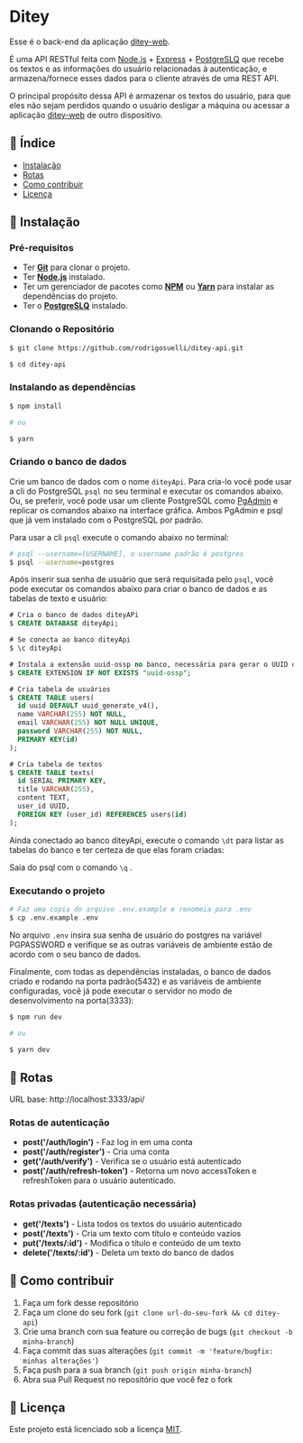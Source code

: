 # Ditey

Esse é o back-end da aplicação [ditey-web](https://github.com/rodrigosuelli/ditey-web).

É uma API RESTful feita com [Node.js](https://nodejs.org/en/) + [Express](http://expressjs.com/) + [PostgreSLQ](https://www.postgresql.org/) que recebe os textos e as informações do usuário relacionadas à autenticação, e armazena/fornece esses dados para o cliente através de uma REST API.

O principal propósito dessa API é armazenar os textos do usuário, para que eles não sejam perdidos quando o usuário desligar a máquina ou acessar a aplicação [ditey-web](https://github.com/rodrigosuelli/ditey-web) de outro dispositivo.

## 📌 Índice

- [Instalação](#-instalação)
- [Rotas](#-rotas)
- [Como contribuir](#-como-contribuir)
- [Licença](#memo-licença)

## 🚀 Instalação

### Pré-requisitos

- Ter [**Git**](https://git-scm.com/) para clonar o projeto.
- Ter [**Node.js**](https://nodejs.org/en/) instalado.
- Ter um gerenciador de pacotes como [**NPM**](https://www.npmjs.com/get-npm) ou [**Yarn**](https://classic.yarnpkg.com/en/) para instalar as dependências do projeto.
- Ter o [**PostgreSLQ**](https://www.postgresql.org/) instalado.

### Clonando o Repositório

```bash
$ git clone https://github.com/rodrigosuelli/ditey-api.git

$ cd ditey-api
```

### Instalando as dependências

```bash
$ npm install

# ou

$ yarn
```

### Criando o banco de dados

Crie um banco de dados com o nome `diteyApi`. Para cria-lo você pode usar a cli do PostgreSQL `psql` no seu terminal e executar os comandos abaixo. Ou, se preferir, você pode usar um cliente PostgreSQL como [PgAdmin](https://www.pgadmin.org/) e replicar os comandos abaixo na interface gráfica. Ambos PgAdmin e psql que já vem instalado com o PostgreSQL por padrão.

Para usar a cli `psql` execute o comando abaixo no terminal:

```bash
# psql --username=[USERNAME], o username padrão é postgres
$ psql --username=postgres
```

Após inserir sua senha de usuário que será requisitada pelo `psql`, você pode executar os comandos abaixo para criar o banco de dados e as tabelas de texto e usuário:

```sql
# Cria o banco de dados diteyAPi
$ CREATE DATABASE diteyApi;

# Se conecta ao banco diteyApi
$ \c diteyApi

# Instala a extensão uuid-ossp no banco, necessária para gerar o UUID do usuário e criar a tabela users
$ CREATE EXTENSION IF NOT EXISTS "uuid-ossp";

# Cria tabela de usuários
$ CREATE TABLE users(
  id uuid DEFAULT uuid_generate_v4(),
  name VARCHAR(255) NOT NULL,
  email VARCHAR(255) NOT NULL UNIQUE,
  password VARCHAR(255) NOT NULL,
  PRIMARY KEY(id)
);

# Cria tabela de textos
$ CREATE TABLE texts(
  id SERIAL PRIMARY KEY,
  title VARCHAR(255),
  content TEXT,
  user_id UUID,
  FOREIGN KEY (user_id) REFERENCES users(id)
);
```

Ainda conectado ao banco diteyApi, execute o comando `\dt` para listar as tabelas do banco e ter certeza de que elas foram criadas:

Saia do psql com o comando `\q` .

### Executando o projeto

```bash
# Faz uma copia do arquivo .env.example e renomeia para .env
$ cp .env.example .env
```

No arquivo `.env` insira sua senha de usuário do postgres na variável PGPASSWORD e verifique se as outras variáveis de ambiente estão de acordo com o seu banco de dados.

Finalmente, com todas as dependências instaladas, o banco de dados criado e rodando na porta padrão(5432) e as variáveis de ambiente configuradas, você já pode executar o servidor no modo de desenvolvimento na porta(3333):

```bash
$ npm run dev

# ou

$ yarn dev
```

## 📃 Rotas

URL base: http://localhost:3333/api/

### Rotas de autenticação

- **post('/auth/login')** - Faz log in em uma conta
- **post('/auth/register')** - Cria uma conta
- **get('/auth/verify')** - Verifica se o usuário está autenticado
- **post('/auth/refresh-token')** - Retorna um novo accessToken e refreshToken para o usuário autenticado.

### Rotas privadas (autenticação necessária)

- **get('/texts')** - Lista todos os textos do usuário autenticado
- **post('/texts')** - Cria um texto com título e conteúdo vazios
- **put('/texts/:id')** - Modifica o título e conteúdo de um texto
- **delete('/texts/:id')** - Deleta um texto do banco de dados

## 🤔 Como contribuir

1. Faça um fork desse repositório
2. Faça um clone do seu fork (`git clone url-do-seu-fork && cd ditey-api`)
3. Crie uma branch com sua feature ou correção de bugs (`git checkout -b minha-branch`)
4. Faça commit das suas alterações (`git commit -m 'feature/bugfix: minhas alterações'`)
5. Faça push para a sua branch (`git push origin minha-branch`)
6. Abra sua Pull Request no repositório que você fez o fork

## 📝 Licença

Este projeto está licenciado sob a licença [MIT](./LICENSE).
